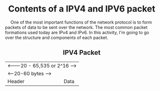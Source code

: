 <h1 align = "center">Contents of a IPV4 and IPV6 packet</h1>
<p>&emsp;
One of the most important functions of the network protocol is to form packets of data to be sent over the network. 
  The most common packet formations used today are IPv4 and IPv6. In this activity, I'm going to go over the structure and components of each packet.
</p>
<h2 align="center">IPV4 Packet</h2>
<table align= "center">
  <tr><td colspan = "2"> <---20 - 65,535 or 2^16 --></td></tr>
  <tr><td colspan = "1"> <--20-60 bytes --></td></tr>
  <tr><td>Header</td><td>Data                             </td></tr>
</table>
